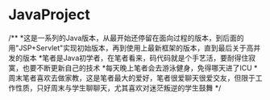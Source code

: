 # JavaProject
/**
*这是一系列的Java版本，从最开始还停留在面向过程的版本，到后面的用"JSP+Servlet"实现初始版本，再到使用上最新框架的版本，直到最后关于高并发的版本
*笔者是Java初学者，在笔者看来，码代码就是个手艺活，要耐得住寂寞，也要不断更新自己的技术
*每天晚上笔者会去游泳健身，免得哪天进了ICU
*周末笔者喜欢去做家教，这是笔者最大的爱好，笔者很爱聊天很爱交友，但限于工作性质，只好周末与学生聊聊天，尤其喜欢对迷茫叛逆的学生鼓舞
*/
